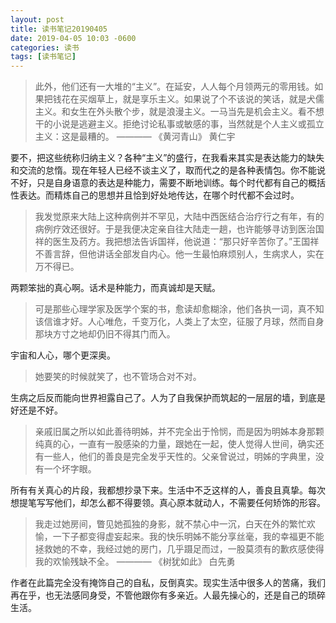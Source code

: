 ```yaml
---
layout: post
title: 读书笔记20190405
date: 2019-04-05 10:03 -0600
categories: 读书
tags: [读书笔记]
---
```


> 此外，他们还有一大堆的“主义”。在延安，人人每个月领两元的零用钱。如果把钱花在买烟草上，就是享乐主义。如果说了个不该说的笑话，就是犬儒主义。和女生在外头散个步，就是浪漫主义。一马当先是机会主义。看不想干的小说是逃避主义。拒绝讨论私事或敏感的事，当然就是个人主义或孤立主义：这是最糟的。
———— 《黄河青山》 黄仁宇

要不，把这些统称归纳主义？各种“主义”的盛行，在我看来其实是表达能力的缺失和交流的怠惰。现在年轻人已经不谈主义了，取而代之的是各种表情包。你不能说不好，只是自身语意的表达是种能力，需要不断地训练。每个时代都有自己的概括性表达。而精炼自己的思想并且恰到好处地传达，在哪个时代都不会过时。

> 我发觉原来大陆上这种病例并不罕见，大陆中西医结合治疗行之有年，有的病例疗效还很好。于是我便决定亲自往大陆走一趟，也许能够寻访到医治国祥的医生及药方。我把想法告诉国祥，他说道：“那只好辛苦你了。”王国祥不善言辞，但他讲话全部发自内心。他一生最怕麻烦别人，生病求人，实在万不得已。

两颗笨拙的真心啊。话术是种能力，而真诚却是天赋。

> 可是那些心理学家及医学个案的书，愈读却愈糊涂，他们各执一词，真不知该信谁才好。人心唯危，千变万化，人类上了太空，征服了月球，然而自身那块方寸之地却仍旧不得其门而入。

宇宙和人心，哪个更深奥。

> 她要笑的时候就笑了，也不管场合对不对。

生病之后反而能向世界袒露自己了。人为了自我保护而筑起的一层层的墙，到底是好还是不好。

> 亲戚旧属之所以如此善待明姊，并不完全出于怜悯，而是因为明姊本身那颗纯真的心，一直有一股感染的力量，跟她在一起，使人觉得人世间，确实还有一些人，他们的善良是完全发乎天性的。父亲曾说过，明姊的字典里，没有一个坏字眼。

所有有关真心的片段，我都想抄录下来。生活中不乏这样的人，善良且真挚。每次想提笔写写他们，却怎么都不得要领。真心原本就动人，不需要任何矫饰的形容。

> 我走过她房间，瞥见她孤独的身影，就不禁心中一沉，白天在外的繁忙欢愉，一下子都变得虚妄起来。我的快乐明姊不能分享丝毫，我的幸福更不能拯救她的不幸，我经过她的房门，几乎蹑足而过，一股莫须有的歉疚感使得我的欢愉残缺不全。
———— 《树犹如此》 白先勇

作者在此篇完全没有掩饰自己的自私，反倒真实。现实生活中很多人的苦痛，我们再在乎，也无法感同身受，不管他跟你有多亲近。人最先操心的，还是自己的琐碎生活。
